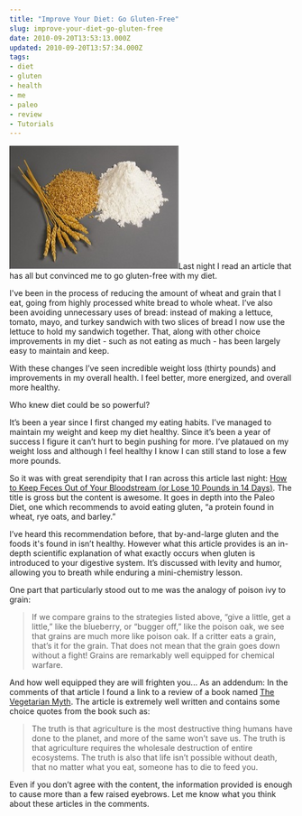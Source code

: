 ```yaml
---
title: "Improve Your Diet: Go Gluten-Free"
slug: improve-your-diet-go-gluten-free
date: 2010-09-20T13:53:13.000Z
updated: 2010-09-20T13:57:34.000Z
tags:
- diet
- gluten
- health
- me
- paleo
- review
- Tutorials
---
```


<a rel="attachment wp-att-851" href="http://blog.harrywolff.com/2010/09/improve-your-diet-go-gluten-free/gluten-free/"><img class="alignright size-medium wp-image-851" title="gluten-free" src="/images/posts/2010/09/gluten-free-300x219.jpg" alt="" width="300" height="219" /></a>Last night I read an article that has all but convinced me to go gluten-free with my diet.

I've been in the process of reducing the amount of wheat and grain that I eat, going from highly processed white bread to whole wheat.  I’ve also been avoiding unnecessary uses of bread: instead of making a lettuce, tomato, mayo, and turkey sandwich with two slices of bread I now use the lettuce to hold my sandwich together.  That, along with other choice improvements in my diet - such as not eating as much - has been largely easy to maintain and keep.

With these changes I’ve seen incredible weight loss (thirty pounds) and improvements in my overall health.  I feel better, more energized, and overall more healthy.

Who knew diet could be so powerful?<!--more-->

It’s been a year since I first changed my eating habits.  I’ve managed to maintain my weight and keep my diet healthy.  Since it’s been a year of success I figure it can’t hurt to begin pushing for more.  I’ve plataued on my weight loss and although I feel healthy I know I can still stand to lose a few more pounds.

So it was with great serendipity that I ran across this article last night: <a href="http://www.fourhourworkweek.com/blog/2010/09/19/paleo-diet-solution/">How to Keep Feces Out of Your Bloodstream (or Lose 10 Pounds in 14 Days)</a>.  The title is gross but the content is awesome.  It goes in depth into the Paleo Diet, one which recommends to avoid eating gluten, “a protein found in wheat, rye oats, and barley.”

I’ve heard this recommendation before, that by-and-large gluten and the foods it's found in isn’t healthy.  However what this article provides is an in-depth scientific explanation of what exactly occurs when gluten is introduced to your digestive system.  It’s discussed with levity and humor, allowing you to breath while enduring a mini-chemistry lesson.

One part that particularly stood out to me was the analogy of poison ivy to grain:
<blockquote>If we compare grains to the strategies listed above, “give a little, get a little,” like the blueberry, or “bugger off,” like the poison oak, we see that grains are much more like poison oak. If a critter eats a grain, that’s it for the grain. That does not mean that the grain goes down without a fight! Grains are remarkably well equipped for chemical warfare.</blockquote>
And how well equipped they are will frighten you...
As an addendum:  In the comments of that article I found a link to a review of a book named <a href="http://www.proteinpower.com/drmike/lipid-hypothesis/the-vegetarian-myth/">The Vegetarian Myth</a>.  The article is extremely well written and contains some choice quotes from the book such as:
<blockquote>The truth is that agriculture is the most destructive thing humans have done to the planet, and more of the same won’t save us. The truth is that agriculture requires the wholesale destruction of entire ecosystems. The truth is also that life isn’t possible without death, that no matter what you eat, someone has to die to feed you.</blockquote>
Even if you don’t agree with the content, the information provided is enough to cause more than a few raised eyebrows.  Let me know what you think about these articles in the comments.
